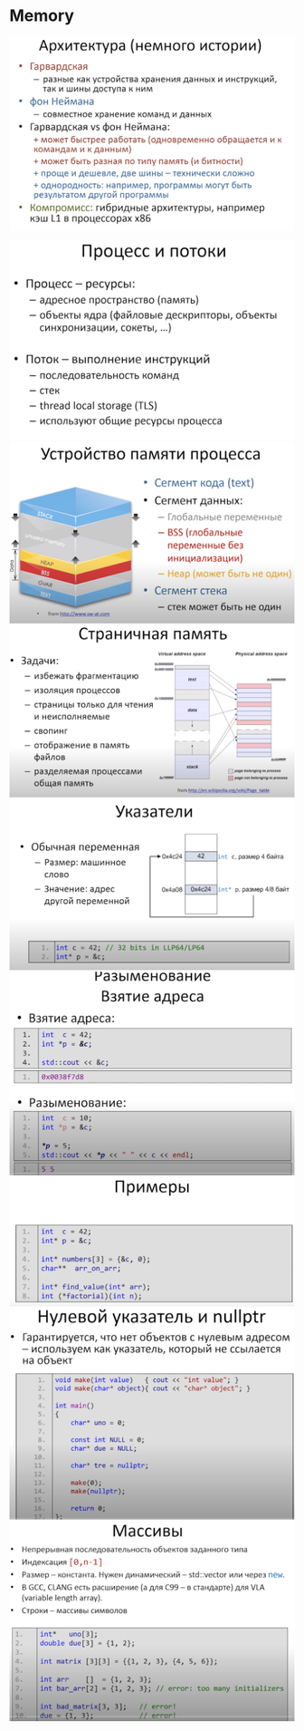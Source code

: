 # Memory

![text](https://github.com/ifanzilka/Other_Lection/blob/master/CPP_CS/lection_03/Screen%20Shot%202021-05-19%20at%2010.27.18%20PM.png)

![txt](https://github.com/ifanzilka/Other_Lection/blob/master/CPP_CS/lection_03/Screen%20Shot%202021-05-19%20at%2010.33.02%20PM.png)
![](https://github.com/ifanzilka/Other_Lection/blob/master/CPP_CS/lection_03/Screen%20Shot%202021-05-19%20at%2010.40.25%20PM.png)
![](https://github.com/ifanzilka/Other_Lection/blob/master/CPP_CS/lection_03/Screen%20Shot%202021-05-19%20at%2010.50.15%20PM.png)
![](https://github.com/ifanzilka/Other_Lection/blob/master/CPP_CS/lection_03/Screen%20Shot%202021-05-19%20at%2010.54.28%20PM.png)
![](https://github.com/ifanzilka/Other_Lection/blob/master/CPP_CS/lection_03/Screen%20Shot%202021-05-19%20at%2010.57.21%20PM.png)
![](https://github.com/ifanzilka/Other_Lection/blob/master/CPP_CS/lection_03/Screen%20Shot%202021-05-19%20at%2011.05.27%20PM.png)
![](https://github.com/ifanzilka/Other_Lection/blob/master/CPP_CS/lection_03/Screen%20Shot%202021-05-19%20at%2011.08.26%20PM.png)
![](https://github.com/ifanzilka/Other_Lection/blob/master/CPP_CS/lection_03/Screen%20Shot%202021-05-19%20at%2011.13.01%20PM.png)
